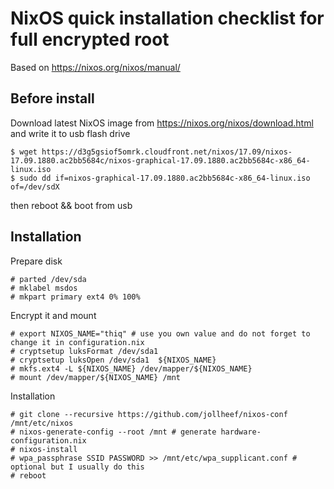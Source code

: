 # NixOS quick installation checklist for full encrypted root

Based on https://nixos.org/nixos/manual/

## Before install

Download latest NixOS image from https://nixos.org/nixos/download.html and write it to usb flash drive

    $ wget https://d3g5gsiof5omrk.cloudfront.net/nixos/17.09/nixos-17.09.1880.ac2bb5684c/nixos-graphical-17.09.1880.ac2bb5684c-x86_64-linux.iso
    $ sudo dd if=nixos-graphical-17.09.1880.ac2bb5684c-x86_64-linux.iso of=/dev/sdX

then reboot && boot from usb

## Installation

Prepare disk

    # parted /dev/sda
    # mklabel msdos
    # mkpart primary ext4 0% 100%

Encrypt it and mount

    # export NIXOS_NAME="thiq" # use you own value and do not forget to change it in configuration.nix
    # cryptsetup luksFormat /dev/sda1
    # cryptsetup luksOpen /dev/sda1  ${NIXOS_NAME}
    # mkfs.ext4 -L ${NIXOS_NAME} /dev/mapper/${NIXOS_NAME}
    # mount /dev/mapper/${NIXOS_NAME} /mnt

Installation

    # git clone --recursive https://github.com/jollheef/nixos-conf /mnt/etc/nixos
    # nixos-generate-config --root /mnt # generate hardware-configuration.nix
    # nixos-install
    # wpa_passphrase SSID PASSWORD >> /mnt/etc/wpa_supplicant.conf # optional but I usually do this
    # reboot
